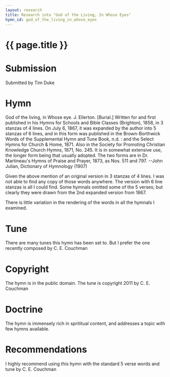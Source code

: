 ```yaml
---
layout: research
title: Research into "God of the Living, In Whose Eyes"
hymn_id: god_of_the_living_in_whose_eyes
---
```

# {{ page.title }}

# Submission

Submitted by Tim Duke

# Hymn

God of the living, in Whose eye. J. Ellerton. [Burial.] Written for and first published in his Hymns for Schools
and Bible Classes (Brighton), 1858, in 3 stanzas of 4 lines. On July 6, 1867, it was expanded by the author into
5 stanzas of 6 lines, and in this form was published in the Brown-Borthwick Words of the Supplemental Hymn and
Tune Book, n.d. : and the Select Hymns for Church & Home, 1871. Also in the Society for Promoting Christian
Knowledge Church Hymns, 1871, No. 245. It is in somewhat extensive use, the longer form being that usually adopted.
The two forms are in Dr. Martineau's Hymns of Praise and Prayer, 1873, as Nos. 511 and 797.
--John Julian, Dictionary of Hymnology (1907)

Given the above mention of an original version in 3 stanzas of 4 lines.  I was not able to find any copy of those
words anywhere.  The version with 6 line stanzas is all I could find.  Some hymnals omitted some of the 5 verses;
but clearly they were drawn from the 2nd expanded version from 1867.

There is little variation in the rendering of the words in all the hymnals I examined.

# Tune

There are many tunes this hymn has been set to.  But I prefer the one recently composed by C. E. Couchman

# Copyright

The hymn is in the public domain.
The tune is copyright 2011 by C. E. Couchman

# Doctrine

The hymn is immensely rich in sprititual content, and addresses a topic with few hymns available.

# Recommendations

I highly recommend using this hymn with the standard 5 verse words and tune by C. E. Couchman
